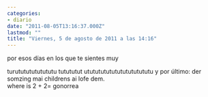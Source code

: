 ```yaml
---
categories:
- diario
date: "2011-08-05T13:16:37.000Z"
lastmod: ""
title: "Viernes, 5 de agosto de 2011 a las 14:16"
---
```


por esos dí­as en los que te sientes muy 

turutututututututu tutututut ututututututututututututu
y por último: der somzing mai childrens ai lofe dem.                                       
where is 2 + 2= gonorrea